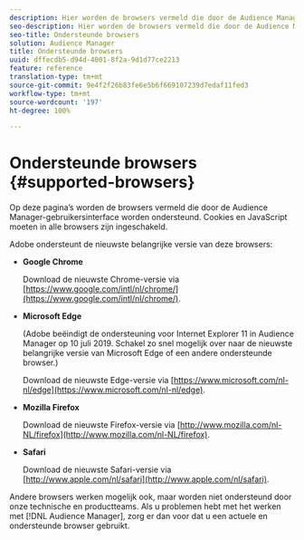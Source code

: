 ```yaml
---
description: Hier worden de browsers vermeld die door de Audience Manager-gebruikersinterface worden ondersteund. Cookies en JavaScript moeten in alle browsers zijn ingeschakeld.
seo-description: Hier worden de browsers vermeld die door de Audience Manager-gebruikersinterface worden ondersteund. Cookies en JavaScript moeten in alle browsers zijn ingeschakeld.
seo-title: Ondersteunde browsers
solution: Audience Manager
title: Ondersteunde browsers
uuid: dffecdb5-d94d-4001-8f2a-9d1d77ce2213
feature: reference
translation-type: tm+mt
source-git-commit: 9e4f2f26b83fe6e5b6f669107239d7edaf11fed3
workflow-type: tm+mt
source-wordcount: '197'
ht-degree: 100%

---
```



# Ondersteunde browsers {#supported-browsers}

Op deze pagina’s worden de browsers vermeld die door de Audience Manager-gebruikersinterface worden ondersteund. Cookies en JavaScript moeten in alle browsers zijn ingeschakeld.

<!-- 

c_supported_browsers.xml

 -->

Adobe ondersteunt de nieuwste belangrijke versie van deze browsers:

* **Google Chrome**

   Download de nieuwste Chrome-versie via [https://www.google.com/intl/nl/chrome/](https://www.google.com/intl/nl/chrome/).

* **Microsoft Edge**

   (Adobe beëindigt de ondersteuning voor Internet Explorer 11 in Audience Manager op 10 juli 2019. Schakel zo snel mogelijk over naar de nieuwste belangrijke versie van Microsoft Edge of een andere ondersteunde browser.)

   Download de nieuwste Edge-versie via [https://www.microsoft.com/nl-nl/edge](https://www.microsoft.com/nl-nl/edge).

* **Mozilla Firefox**

   Download de nieuwste Firefox-versie via [http://www.mozilla.com/nl-NL/firefox](http://www.mozilla.com/nl-NL/firefox).

* **Safari**

   Download de nieuwste Safari-versie via [http://www.apple.com/nl/safari](http://www.apple.com/nl/safari).

Andere browsers werken mogelijk ook, maar worden niet ondersteund door onze technische en productteams. Als u problemen hebt met het werken met [!DNL Audience Manager], zorg er dan voor dat u een actuele en ondersteunde browser gebruikt.
